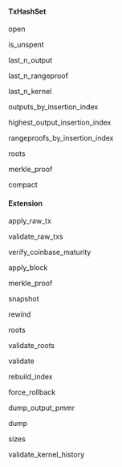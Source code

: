 #### TxHashSet

open

is\_unspent

last\_n\_output

last\_n\_rangeproof

last\_n\_kernel

outputs\_by\_insertion\_index

highest\_output\_insertion\_index

rangeproofs\_by\_insertion\_index

roots

merkle\_proof

compact

#### Extension

apply\_raw\_tx

validate\_raw\_txs

verify\_coinbase\_maturity

apply\_block

merkle\_proof

snapshot

rewind

roots

validate\_roots

validate

rebuild\_index

force\_rollback

dump\_output\_pmmr

dump

sizes

validate\_kernel\_history



